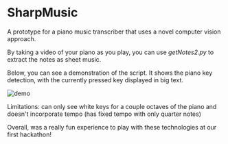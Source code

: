 # SharpMusic

A prototype for a piano music transcriber that uses a novel computer vision approach.

By taking a video of your piano as you play, you can use _getNotes2.py_ to extract the notes as sheet music.

Below, you can see a demonstration of the script. It shows the piano key detection, with the currently pressed key displayed in big text.

![demo](https://github.com/andrewmourcos/SharpMusic/blob/master/demo.gif)

Limitations: can only see white keys for a couple octaves of the piano and doesn't incorporate tempo (has fixed tempo with only quarter notes)

Overall, was a really fun experience to play with these technologies at our first hackathon!

